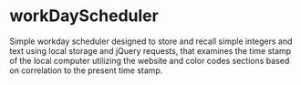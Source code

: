 # workDayScheduler

Simple workday scheduler designed to store and recall simple integers and text using local storage and jQuery requests, that examines the time stamp of the local computer utilizing the website and color codes sections based on correlation to the present time stamp.

